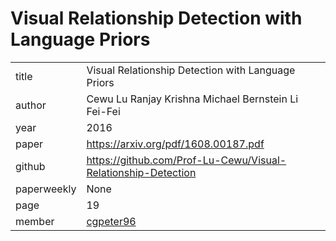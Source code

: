 # Visual Relationship Detection with Language Priors

|  |  |
| :--- | :--- |
| title | Visual Relationship Detection with Language Priors |
| author | Cewu Lu Ranjay Krishna Michael Bernstein Li Fei-Fei |
| year | 2016 |
| paper |   https://arxiv.org/pdf/1608.00187.pdf |
| github |  https://github.com/Prof-Lu-Cewu/Visual-Relationship-Detection |
| paperweekly | None |
| page | 19 |
| member | [cgpeter96](https://github.com/cgpeter96) |
